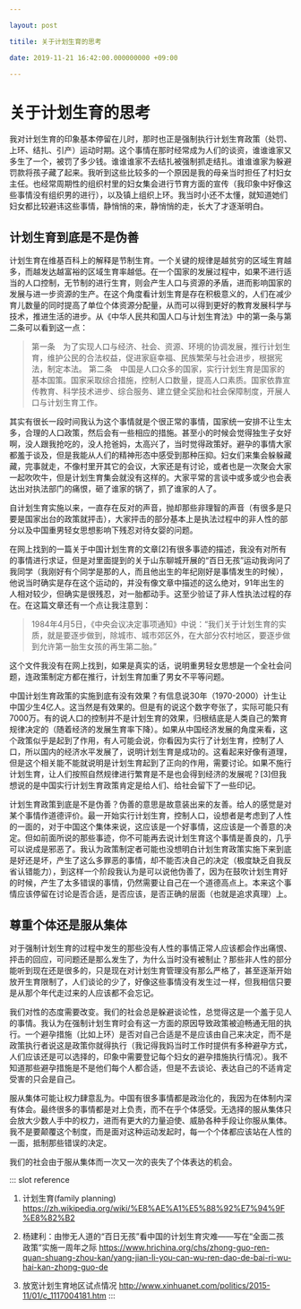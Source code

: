 ```yaml
---

layout: post

titile: 关于计划生育的思考

date: 2019-11-21 16:42:00.000000000 +09:00

---
```


# 关于计划生育的思考

我对计划生育的印象基本停留在儿时，那时也正是强制执行计划生育政策（处罚、上环、结扎、引产）运动时期。这个事情在那时经常成为人们的谈资，谁谁谁家又多生了一个，被罚了多少钱。谁谁谁家不去结扎被强制抓走结扎。谁谁谁家为躲避罚款将孩子藏了起来。我听到这些比较多的一个原因是我的母亲当时担任了村妇女主任。也经常周期性的组织村里的妇女集会进行节育方面的宣传（我印象中好像这些事情没有组织男的进行），以及镇上组织上环。我当时小还不太懂，就知道她们妇女都比较避讳这些事情，静悄悄的来，静悄悄的走，长大了才逐渐明白。

## 计划生育到底是不是伪善

计划生育在维基百科上的解释是节制生育。一个关键的规律是越贫穷的区域生育越多，而越发达越富裕的区域生育率越低。在一个国家的发展过程中，如果不进行适当的人口控制，无节制的进行生育，则会产生人口与资源的矛盾，进而影响国家的发展与进一步资源的生产。在这个角度看计划生育是存在积极意义的，人们在减少育儿数量的同时提高了单位个体资源分配量，从而可以得到更好的教育发展科学与技术，推进生活的进步。从《中华人民共和国人口与计划生育法》中的第一条与第二条可以看到这一点：

>第一条　为了实现人口与经济、社会、资源、环境的协调发展，推行计划生育，维护公民的合法权益，促进家庭幸福、民族繁荣与社会进步，根据宪法，制定本法。
>第二条　中国是人口众多的国家，实行计划生育是国家的基本国策。国家采取综合措施，控制人口数量，提高人口素质。国家依靠宣传教育、科学技术进步、综合服务、建立健全奖励和社会保障制度，开展人口与计划生育工作。

其实有很长一段时间我认为这个事情就是个很正常的事情，国家统一安排不让生太多，合理的人口政策，然后会有一些相应的措施。甚至小的时候会觉得独生子女好啊，没人跟我抢吃的，没人抢爸妈，太高兴了，当时觉得政策好。避孕的事情大家都羞于谈及，但是我能从人们的精神形态中感受到那种压抑。妇女们来集会躲躲藏藏，完事就走，不像村里开其它的会议，大家还是有讨论，或者也是一次聚会大家一起吹吹牛，但是计划生育集会就没有这样的。大家平常的言谈中或多或少也会表达出对执法部门的痛恨，砸了谁家的锅了，抓了谁家的人了。

自计划生育实施以来，一直存在反对的声音，抛却那些非理智的声音（有很多是只要是国家出台的政策就抨击），大家抨击的部分基本上是执法过程中的非人性的部分以及中国重男轻女思想影响下残忍对待女婴的问题。

在网上找到的一篇关于中国计划生育的文章[2]有很多事迹的描述，我没有对所有的事情进行求证，但是对里面提到的关于山东聊城开展的“百日无孩”运动我询问了我同学（我刚好有个同学是那的人，而且他出生的年纪刚好是事情发生的时候），他说当时确实是存在这个运动的，并没有像文章中描述的这么绝对，91年出生的人相对较少，但确实是很残忍，对一胎都动手。这至少验证了非人性执法过程的存在。在这篇文章还有一个点让我注意到：

> 1984年4月5日，《中央会议决定事项通知》中说：“我们关于计划生育的实质，就是要逐步做到，除城市、城市郊区外，在大部分农村地区，要逐步做到允许第一胎生女孩的再生第二胎。”

这个文件我没有在网上找到，如果是真实的话，说明重男轻女思想是一个全社会问题，连政策制定方都在推行，计划生育加重了男女不平等问题。

中国计划生育政策的实施到底有没有效果？有信息说30年（1970-2000）计生让中国少生4亿人。这当然是有效果的。但是有的说这个数字夸张了，实际可能只有7000万。有的说人口的控制并不是计划生育的效果，归根结底是人类自己的繁育规律决定的（随着经济的发展生育率下降）。如果从中国经济发展的角度来看，这个政策似乎是起到了作用，有人可能会说，你看因为实行了计划生育，控制了人口，所以国内的经济水平发展了，说明计划生育是成功的。这看起来好像有道理，但是这个相关能不能就说明是计划生育起到了正向的作用，需要讨论。如果不施行计划生育，让人们按照自然规律进行繁育是不是也会得到经济的发展呢？[3]但我想说的是中国实行计划生育政策肯定是给人们、给社会留下了一些印记。

计划生育政策到底是不是伪善？伪善的意思是故意装出来的友善。给人的感觉是对某个事情作道德评价。最一开始实行计划生育，控制人口，设想者是考虑到了人性的一面的，对于中国这个集体来说，这应该是一个好事情，这应该是一个善意的决定。但如前面所说的那些事迹，你不可能再去说计划生育这个事情是善良的，几乎可以说成是邪恶了。我认为政策制定者可能也没想明白计划生育政策实施下来到底是好还是坏，产生了这么多罪恶的事情，却不能否决自己的决定（极度缺乏自我反省认错能力），到这样一个阶段我认为是可以说他伪善了，因为在鼓吹计划生育好的时候，产生了太多错误的事情，仍然需要让自己在一个道德高点上。本来这个事情应该停留在讨论是否合适，是否应该，是否正确的层面（也就是追求真理）上。

## 尊重个体还是服从集体

对于强制计划生育的过程中发生的那些没有人性的事情正常人应该都会作出痛恨、抨击的回应，可问题还是那么发生了，为什么当时没有被制止？那些非人性的部分能听到现在还是很多的，只是现在对计划生育管理没有那么严格了，甚至逐渐开始放开生育限制了，人们谈论的少了，好像这些事情没有发生过一样，但我相信只要是从那个年代走过来的人应该都不会忘记。

我们对性的态度需要改变。我们的社会总是躲避谈论性，总觉得这是一个羞于见人的事情。我认为在强制计划生育时会有这一方面的原因导致政策被迫畅通无阻的执行。一个避孕措施（比如上环）是否对自己合适是不是应该由自己来决定，而不是政策执行者说这是政策你就得执行（我记得我妈当时工作时提供有多种避孕方式，人们应该还是可以选择的，印象中需要登记每个妇女的避孕措施执行情况）。我不知道那些避孕措施是不是他们每个人都合适，但是不去谈论、表达自己的不适肯定受害的只会是自己。

服从集体可能让权力肆意乱为。中国有很多事情都是政治化的，我因为在体制内深有体会。最终很多的事情都是对上负责，而不在乎个体感受。无选择的服从集体只会放大少数人手中的权力，进而有更大的力量迫使、威胁各种手段让你服从集体。我不是要颠覆这个制度，而是面对这种运动发起时，每一个个体都应该站在人性的一面，抵制那些错误的决定。

我们的社会由于服从集体而一次又一次的丧失了个体表达的机会。

::: slot reference
1. 计划生育(family planning) https://zh.wikipedia.org/wiki/%E8%AE%A1%E5%88%92%E7%94%9F%E8%82%B2

2. 杨建利：由惨无人道的“百日无孩”看中国的计划生育灾难——写在“全面二孩政策”实施一周年之际 https://www.hrichina.org/chs/zhong-guo-ren-quan-shuang-zhou-kan/yang-jian-li-you-can-wu-ren-dao-de-bai-ri-wu-hai-kan-zhong-guo-de

3. 放宽计划生育地区试点情况 http://www.xinhuanet.com/politics/2015-11/01/c_1117004181.htm
:::
